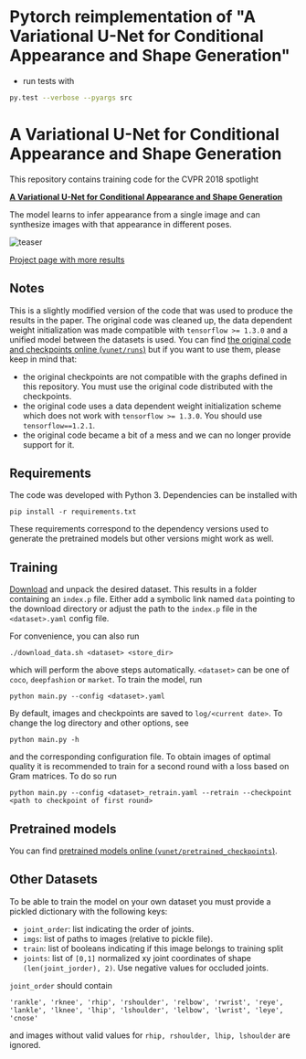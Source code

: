 # Pytorch reimplementation of "A Variational U-Net for Conditional Appearance and Shape Generation"

* run tests with
```bash
py.test --verbose --pyargs src
```






# A Variational U-Net for Conditional Appearance and Shape Generation

This repository contains training code for the CVPR 2018 spotlight

[**A Variational U-Net for Conditional Appearance and Shape Generation**](https://compvis.github.io/vunet/images/vunet.pdf)

The model learns to infer appearance from a single image and can synthesize
images with that appearance in different poses.

![teaser](assets/cvpr2018_large.gif)

[Project page with more results](https://compvis.github.io/vunet/)

## Notes

This is a slightly modified version of the code that was used to produce the
results in the paper. The original code was cleaned up, the data dependent
weight initialization was made compatible with `tensorflow >= 1.3.0` and a
unified model between the datasets is used. You can find [the original code and
checkpoints online (`vunet/runs`)](https://heibox.uni-heidelberg.de/d/71842715a8/) but if you want to use
them, please keep in mind that:

- the original checkpoints are not compatible with the graphs defined in this
  repository. You must use the original code distributed with the checkpoints.
- the original code uses a data dependent weight initialization scheme which
  does not work with `tensorflow >= 1.3.0`. You should use `tensorflow==1.2.1`.
- the original code became a bit of a mess and we can no longer provide support for
  it.

## Requirements

The code was developed with Python 3. Dependencies can be installed with

    pip install -r requirements.txt

These requirements correspond to the dependency versions used to generate the
pretrained models but other versions might work as well.

## Training

[Download](https://heibox.uni-heidelberg.de/d/71842715a8/) and unpack the desired dataset.
This results in a folder containing an `index.p` file. Either add a symbolic
link named `data` pointing to the download directory or adjust the path to
the `index.p` file in the `<dataset>.yaml` config file.

For convenience, you can also run

    ./download_data.sh <dataset> <store_dir>

which will perform the above steps automatically. `<dataset>` can be one of
`coco`, `deepfashion` or `market`. To train the model, run

    python main.py --config <dataset>.yaml

By default, images and checkpoints are saved to `log/<current date>`. To
change the log directory and other options, see

    python main.py -h

and the corresponding configuration file. To obtain images of optimal
quality it is recommended to train for a second round with a loss based on
Gram matrices. To do so run

    python main.py --config <dataset>_retrain.yaml --retrain --checkpoint <path to checkpoint of first round>


## Pretrained models

You can find [pretrained models
online (`vunet/pretrained_checkpoints`)](https://heibox.uni-heidelberg.de/d/71842715a8/).


## Other Datasets

To be able to train the model on your own dataset you must provide a pickled
dictionary with the following keys:

- `joint_order`: list indicating the order of joints. 
- `imgs`: list of paths to images (relative to pickle file).
- `train`: list of booleans indicating if this image belongs to training split
- `joints`: list of `[0,1]` normalized xy joint coordinates of shape `(len(joint_jorder), 2)`. Use negative values for occluded joints.

`joint_order` should contain

    'rankle', 'rknee', 'rhip', 'rshoulder', 'relbow', 'rwrist', 'reye', 'lankle', 'lknee', 'lhip', 'lshoulder', 'lelbow', 'lwrist', 'leye', 'cnose'

and images without valid values for `rhip, rshoulder, lhip, lshoulder` are
ignored.
